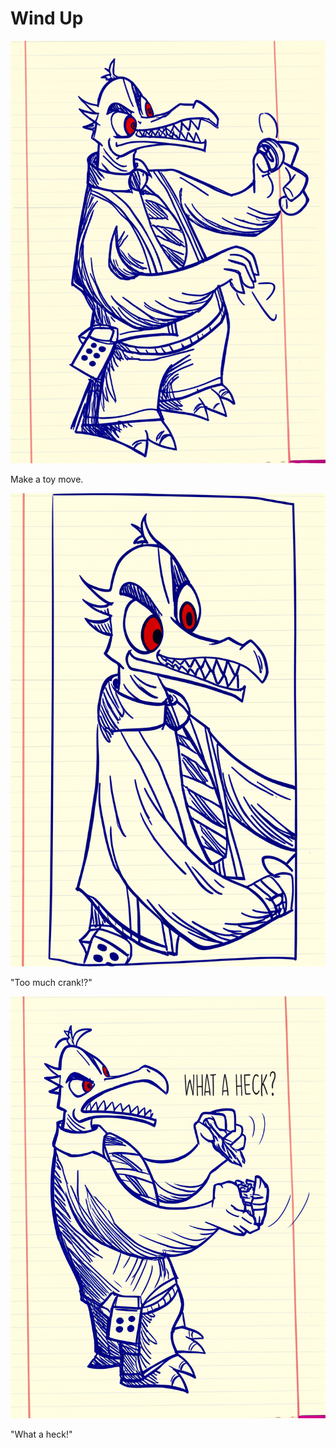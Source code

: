 # Wind Up

![Garrey Goosey holds a wind-up toy, ready to start.](windup-1.png)

Make a toy move.

![Garrey Goosey struggles to turn the winding key on the toy.](windup-2.png)

"Too much crank!?"

![Garrey Goosey glares furiously at the broken, unresponsive toy.](windup-3.png)

"What a heck!"